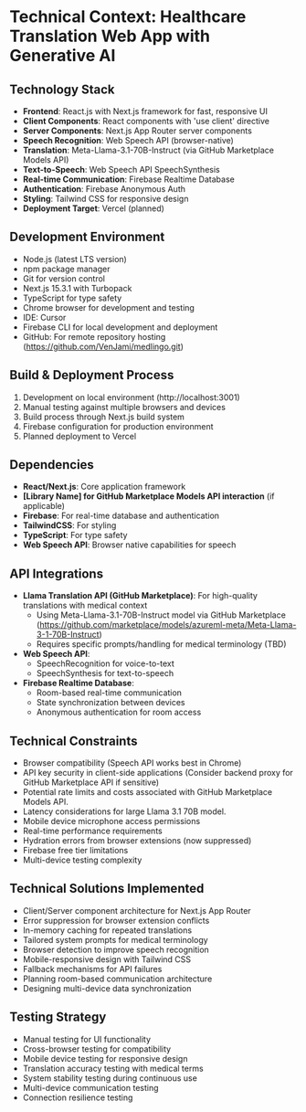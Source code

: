 # Technical Context: Healthcare Translation Web App with Generative AI

## Technology Stack
- **Frontend**: React.js with Next.js framework for fast, responsive UI
- **Client Components**: React components with 'use client' directive
- **Server Components**: Next.js App Router server components
- **Speech Recognition**: Web Speech API (browser-native)
- **Translation**: Meta-Llama-3.1-70B-Instruct (via GitHub Marketplace Models API)
- **Text-to-Speech**: Web Speech API SpeechSynthesis
- **Real-time Communication**: Firebase Realtime Database
- **Authentication**: Firebase Anonymous Auth
- **Styling**: Tailwind CSS for responsive design
- **Deployment Target**: Vercel (planned)

## Development Environment
- Node.js (latest LTS version)
- npm package manager
- Git for version control
- Next.js 15.3.1 with Turbopack
- TypeScript for type safety
- Chrome browser for development and testing
- IDE: Cursor
- Firebase CLI for local development and deployment
- GitHub: For remote repository hosting (https://github.com/VenJami/medlingo.git)

## Build & Deployment Process
1. Development on local environment (http://localhost:3001)
2. Manual testing against multiple browsers and devices
3. Build process through Next.js build system
4. Firebase configuration for production environment
5. Planned deployment to Vercel

## Dependencies
- **React/Next.js**: Core application framework
- **[Library Name] for GitHub Marketplace Models API interaction** (if applicable)
- **Firebase**: For real-time database and authentication
- **TailwindCSS**: For styling
- **TypeScript**: For type safety
- **Web Speech API**: Browser native capabilities for speech

## API Integrations
- **Llama Translation API (GitHub Marketplace)**: For high-quality translations with medical context
  - Using Meta-Llama-3.1-70B-Instruct model via GitHub Marketplace (https://github.com/marketplace/models/azureml-meta/Meta-Llama-3-1-70B-Instruct)
  - Requires specific prompts/handling for medical terminology (TBD)
- **Web Speech API**: 
  - SpeechRecognition for voice-to-text
  - SpeechSynthesis for text-to-speech
- **Firebase Realtime Database**:
  - Room-based real-time communication
  - State synchronization between devices
  - Anonymous authentication for room access

## Technical Constraints
- Browser compatibility (Speech API works best in Chrome)
- API key security in client-side applications (Consider backend proxy for GitHub Marketplace API if sensitive)
- Potential rate limits and costs associated with GitHub Marketplace Models API.
- Latency considerations for large Llama 3.1 70B model.
- Mobile device microphone access permissions
- Real-time performance requirements
- Hydration errors from browser extensions (now suppressed)
- Firebase free tier limitations
- Multi-device testing complexity

## Technical Solutions Implemented
- Client/Server component architecture for Next.js App Router
- Error suppression for browser extension conflicts
- In-memory caching for repeated translations
- Tailored system prompts for medical terminology
- Browser detection to improve speech recognition
- Mobile-responsive design with Tailwind CSS
- Fallback mechanisms for API failures
- Planning room-based communication architecture
- Designing multi-device data synchronization

## Testing Strategy
- Manual testing for UI functionality
- Cross-browser testing for compatibility
- Mobile device testing for responsive design
- Translation accuracy testing with medical terms
- System stability testing during continuous use
- Multi-device communication testing
- Connection resilience testing 